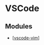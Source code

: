 VSCode
===

Modules
---

- [[vscode-vim]]

[//begin]: # "Autogenerated link references for markdown compatibility"
[vscode-vim]: vscode-vim/vscode-vim.md "VSCode Vim"
[//end]: # "Autogenerated link references"